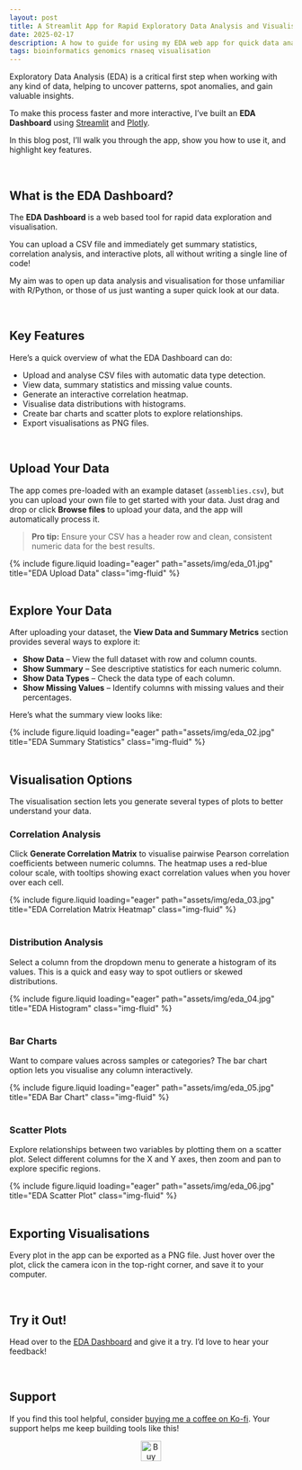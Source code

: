 ```yaml
---
layout: post
title: A Streamlit App for Rapid Exploratory Data Analysis and Visualisation
date: 2025-02-17
description: A how to guide for using my EDA web app for quick data analysis and visualisation.
tags: bioinformatics genomics rnaseq visualisation
---
```



Exploratory Data Analysis (EDA) is a critical first step when working with any kind of data, helping to uncover patterns, spot anomalies, and gain valuable insights. 

To make this process faster and more interactive, I’ve built an **EDA Dashboard** using [Streamlit](https://streamlit.io/) and [Plotly](https://plotly.com/).  

In this blog post, I’ll walk you through the app, show you how to use it, and highlight key features.  

<br>

## What is the EDA Dashboard?  

The **EDA Dashboard** is a web based tool for rapid data exploration and visualisation. 

You can upload a CSV file and immediately get summary statistics, correlation analysis, and interactive plots, all without writing a single line of code!

My aim was to open up data analysis and visualisation for those unfamiliar with R/Python, or those of us just wanting a super quick look at our data.

<br>

## Key Features  

Here’s a quick overview of what the EDA Dashboard can do:  

- Upload and analyse CSV files with automatic data type detection.  
- View data, summary statistics and missing value counts.
- Generate an interactive correlation heatmap.
- Visualise data distributions with histograms.
- Create bar charts and scatter plots to explore relationships.
- Export visualisations as PNG files.

<br>

## Upload Your Data  

The app comes pre-loaded with an example dataset (`assemblies.csv`), but you can upload your own file to get started with your data. Just drag and drop or click **Browse files** to upload your data, and the app will automatically process it.  

> **Pro tip:** Ensure your CSV has a header row and clean, consistent numeric data for the best results.  

<div class="row">
    <div class="col-sm mt-3 mt-md-0">
        {% include figure.liquid loading="eager" path="assets/img/eda_01.jpg" title="EDA Upload Data" class="img-fluid" %}
    </div>
</div>

<br>

## Explore Your Data  

After uploading your dataset, the **View Data and Summary Metrics** section provides several ways to explore it:  

- **Show Data** – View the full dataset with row and column counts.  
- **Show Summary** – See descriptive statistics for each numeric column.  
- **Show Data Types** – Check the data type of each column.  
- **Show Missing Values** – Identify columns with missing values and their percentages.  

Here’s what the summary view looks like:  

<div class="row">
    <div class="col-sm mt-3 mt-md-0">
        {% include figure.liquid loading="eager" path="assets/img/eda_02.jpg" title="EDA Summary Statistics" class="img-fluid" %}
    </div>
</div>

<br>

## Visualisation Options  

The visualisation section lets you generate several types of plots to better understand your data.  

### Correlation Analysis  
Click **Generate Correlation Matrix** to visualise pairwise Pearson correlation coefficients between numeric columns. The heatmap uses a red-blue colour scale, with tooltips showing exact correlation values when you hover over each cell.  

<div class="row">
    <div class="col-sm mt-3 mt-md-0">
        {% include figure.liquid loading="eager" path="assets/img/eda_03.jpg" title="EDA Correlation Matrix Heatmap" class="img-fluid" %}
    </div>
</div> 

<br>

### Distribution Analysis  
Select a column from the dropdown menu to generate a histogram of its values. This is a quick and easy way to spot outliers or skewed distributions.  

<div class="row">
    <div class="col-sm mt-3 mt-md-0">
        {% include figure.liquid loading="eager" path="assets/img/eda_04.jpg" title="EDA Histogram" class="img-fluid" %}
    </div>
</div> 

<br>

### Bar Charts  
Want to compare values across samples or categories? The bar chart option lets you visualise any column interactively.  

<div class="row">
    <div class="col-sm mt-3 mt-md-0">
        {% include figure.liquid loading="eager" path="assets/img/eda_05.jpg" title="EDA Bar Chart" class="img-fluid" %}
    </div>
</div>  

<br>

### Scatter Plots  
Explore relationships between two variables by plotting them on a scatter plot. Select different columns for the X and Y axes, then zoom and pan to explore specific regions.  

<div class="row">
    <div class="col-sm mt-3 mt-md-0">
        {% include figure.liquid loading="eager" path="assets/img/eda_06.jpg" title="EDA Scatter Plot" class="img-fluid" %}
    </div>
</div>   

<br>

## Exporting Visualisations  

Every plot in the app can be exported as a PNG file. Just hover over the plot, click the camera icon in the top-right corner, and save it to your computer.  

<br>

## Try it Out!  

Head over to the [EDA Dashboard](https://rj-price-eda-dashboard.streamlit.app/) and give it a try. I’d love to hear your feedback!  

<br>

## Support  

If you find this tool helpful, consider [buying me a coffee on Ko-fi](https://ko-fi.com/jordanprice). Your support helps me keep building tools like this!  

<p style='text-align: center'>
    <a href='https://ko-fi.com/jordanprice' target='_blank'>
        <img height='36' style='border:0px;height:36px;' src='https://storage.ko-fi.com/cdn/kofi2.png?v=3' border='0' alt='Buy Me a Coffee at ko-fi.com' />
    </a>  
</p> 